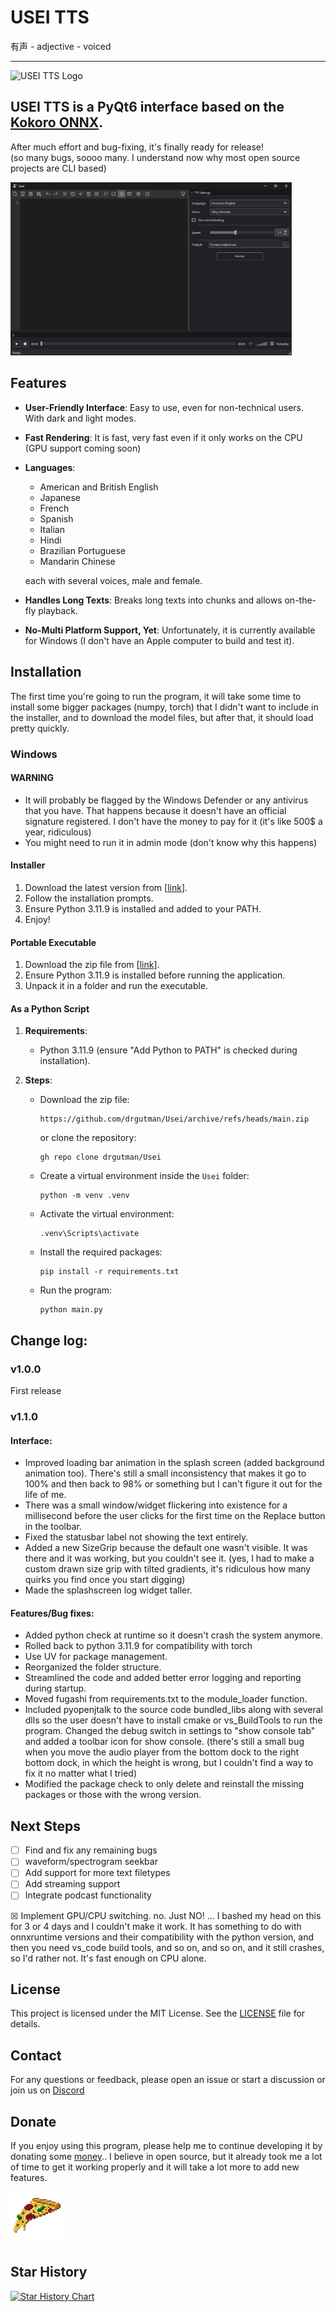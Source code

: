 # USEI TTS
有声 - adjective - voiced

---

![USEI TTS Logo](https://github.com/drgutman/Usei/blob/main/ui/res/usei.gif)

## USEI TTS is a PyQt6 interface based on the [Kokoro ONNX](https://github.com/thewh1teagle/kokoro-onnx).

  After much effort and bug-fixing, it's finally ready for release!<br>
  (so many bugs, soooo many. I understand now why most open source projects are CLI based)<br>

<a href="https://github.com/drgutman/Usei/blob/main/ui/res/screenshot.png?raw=true" target="_blank">
  <img src="https://github.com/drgutman/Usei/blob/main/ui/res/screenshot.png?raw=true" alt="Screenshot" width="450"/>
</a>

## Features

- **User-Friendly Interface**:
  Easy to use, even for non-technical users.<br>
  With dark and light modes.

- **Fast Rendering**: 
  It is fast, very fast even if it only works on the CPU (GPU support coming soon)
  
- **Languages**:
  - American and British English
  - Japanese
  - French
  - Spanish
  - Italian
  - Hindi
  - Brazilian Portuguese
  - Mandarin Chinese 
  
  each with several voices, male and female.

- **Handles Long Texts**:
  Breaks long texts into chunks and allows on-the-fly playback.
  
- **No-Multi Platform Support, Yet**:
  Unfortunately, it is currently available for Windows (I don't have an Apple computer to build and test it). 

## Installation

  The first time you're going to run the program, it will take some time to install some bigger packages (numpy, torch) that I didn't want to include in the installer, and to download the model files, but after that, it should load pretty quickly.

### Windows
#### WARNING 
  - It will probably be flagged by the Windows Defender or any antivirus that you have. That happens because it doesn't have an official signature registered. I don't have the money to pay for it (it's like 500$ a year, ridiculous) 
  - You might need to run it in admin mode (don't know why this happens)

#### Installer

1. Download the latest version from [[link](https://github.com/drgutman/Usei/releases/download/v1.0.0/Usei_Setup.exe)].
2. Follow the installation prompts.
3. Ensure Python 3.11.9 is installed and added to your PATH.
4. Enjoy!

#### Portable Executable

1. Download the zip file from [[link](https://github.com/drgutman/Usei/releases/download/v1.0.0/usei_portable.7z)].
2. Ensure Python 3.11.9 is installed before running the application.
3. Unpack it in a folder and run the executable.

#### As a Python Script

1. **Requirements**:
   - Python 3.11.9 (ensure "Add Python to PATH" is checked during installation).

2. **Steps**:
   - Download the zip file:
     ```
     https://github.com/drgutman/Usei/archive/refs/heads/main.zip
     ```
     or clone the repository:
     ```
     gh repo clone drgutman/Usei
     ```
   - Create a virtual environment inside the `Usei` folder:
     ```
     python -m venv .venv
     ```
   - Activate the virtual environment:
     ```
     .venv\Scripts\activate
     ```
   - Install the required packages:
     ```
     pip install -r requirements.txt
     ```
   - Run the program:
     ```
     python main.py
     ```

## Change log:
### v1.0.0
  First release

### v1.1.0
  #### Interface:
  - Improved loading bar animation in the splash screen (added background animation too). There's still a small inconsistency that makes it go to 100% and then back to 98% or something but I can't figure it out for the life of me.             
  - There was a small window/widget flickering into existence for a millisecond before the user clicks for the first time on the Replace button in the toolbar.
  - Fixed the statusbar label not showing the text entirely. 
  - Added a new SizeGrip because the default one wasn't visible. It was there and it was working, but you couldn't see it.
                (yes, I had to make a custom drawn size grip with tilted gradients, it's ridiculous how many quirks you find once you start digging)
  - Made the splashscreen log widget taller.

  #### Features/Bug fixes:
  - Added python check at runtime so it doesn't crash the system anymore.
  - Rolled back to python 3.11.9 for compatibility with torch
  - Use UV for package management.
  - Reorganized the folder structure.
  - Streamlined the code and added better error logging and reporting during startup.
  - Moved fugashi from requirements.txt to the module_loader function.
  - Included pyopenjtalk to the source code bundled_libs along with several dlls so the user doesn't have to install cmake or vs_BuildTools to run the program.
            Changed the debug switch in settings to "show console tab" and added a toolbar icon for show console.
                (there's still a small bug when you move the audio player from the bottom dock to the right bottom dock, in which the height is wrong,
                but I couldn't find a way to fix it no matter what I tried)
  - Modified the package check to only delete and reinstall the missing packages or those with the wrong version.


## Next Steps

- [ ] Find and fix any remaining bugs
- [ ] waveform/spectrogram seekbar
- [ ] Add support for more text filetypes
- [ ] Add streaming support
- [ ] Integrate podcast functionality

☒ Implement GPU/CPU switching. no. Just NO! ... I bashed my head on this for 3 or 4 days and I couldn't make it work. It has something to do with onnxruntime versions and their compatibility with the python version, and then you need vs_code build tools, and so on, and so on, and it still crashes, so I'd rather not. It's fast enough on CPU alone.


## License

This project is licensed under the MIT License. See the [LICENSE](LICENSE) file for details.

## Contact

For any questions or feedback, please open an issue or start a discussion or join us on [Discord](https://discord.gg/x4s4Wznt)

## Donate

If you enjoy using this program, please help me to continue developing it by donating some [money](http://paypal.me/drgutman/20)..
I believe in open source, but it already took me a lot of time to get it working properly and it will take a lot more to add new features.
 
<a href="http://paypal.me/drgutman/20" target="_blank">
  <img src="https://github.com/drgutman/Usei/blob/main/res/pizza.gif?raw=true" alt="Support with Pizza"/>
</a>


## Star History

[![Star History Chart](https://api.star-history.com/svg?repos=drgutman/Usei&type=Date)](https://www.star-history.com/#drgutman/Usei&Date)

